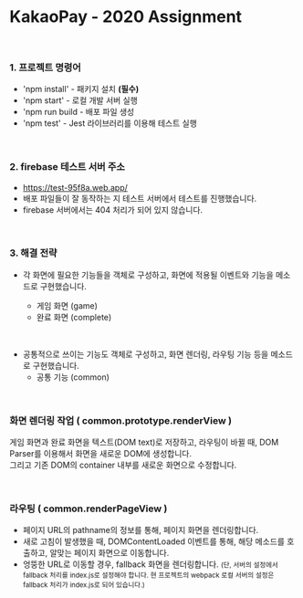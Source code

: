 
# KakaoPay - 2020 Assignment


<br/>

### 1. 프로젝트 명령어
- 'npm install' - 패키지 설치 **(필수)**
- 'npm start' - 로컬 개발 서버 실행
- 'npm run build - 배포 파일 생성
- 'npm test' - Jest 라이브러리를 이용해 테스트 실행

<br/>

### 2. firebase 테스트 서버 주소
- https://test-95f8a.web.app/
- 배포 파일들이 잘 동작하는 지 테스트 서버에서 테스트를 진행했습니다.
- firebase 서버에서는 404 처리가 되어 있지 않습니다.


<br/>

### 3. 해결 전략
- 각 화면에 필요한 기능들을 객체로 구성하고, 
화면에 적용될 이벤트와 기능을 메소드로 구현했습니다. <br>

 	- 게임 화면 (game)
  	- 완료 화면 (complete)
 
<br>

- 공통적으로 쓰이는 기능도 객체로 구성하고,
화면 렌더링, 라우팅 기능 등을 메소드로 구현했습니다. <br>
	- 공통 기능 (common) 

<br>

### **화면 렌더링 작업 ( common.prototype.renderView )**
게임 화면과 완료 화면을 텍스트(DOM text)로 저장하고,
라우팅이 바뀔 때, DOM Parser를 이용해서 화면을 새로운 DOM에 생성합니다. <br>
그리고 기존 DOM의 container 내부를 새로운 화면으로 수정합니다.


<br>

### **라우팅 ( common.renderPageView )**
- 페이지 URL의 pathname의 정보를 통해, 페이지 화면을 렌더링합니다.
- 새로 고침이 발생했을 때, DOMContentLoaded 이벤트를 통해, 
해당 메소드를 호출하고, 알맞는 페이지 화면으로 이동합니다. <br>
- 엉뚱한 URL로 이동할 경우, fallback 화면을 렌더링합니다.
<small>(단, 서버의 설정에서 fallback 처리를 index.js로 설정해야 합니다.
현 프로젝트의 webpack 로컬 서버의 설정은 fallback 처리가 index.js로 되어 있습니다.)</small>
    
